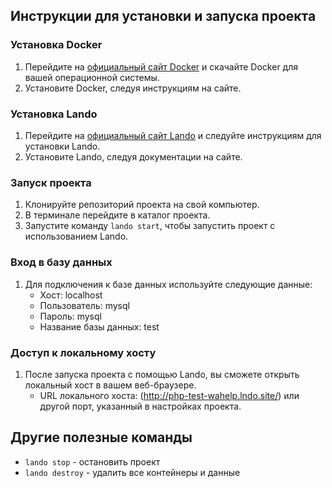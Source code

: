 ## Инструкции для установки и запуска проекта

### Установка Docker
1. Перейдите на [официальный сайт Docker](https://www.docker.com/get-started) и скачайте Docker для вашей операционной системы.
2. Установите Docker, следуя инструкциям на сайте.

### Установка Lando
1. Перейдите на [официальный сайт Lando](https://lando.dev/) и следуйте инструкциям для установки Lando.
2. Установите Lando, следуя документации на сайте.

### Запуск проекта
1. Клонируйте репозиторий проекта на свой компьютер.
2. В терминале перейдите в каталог проекта.
3. Запустите команду `lando start`, чтобы запустить проект с использованием Lando.

### Вход в базу данных
1. Для подключения к базе данных используйте следующие данные:
   - Хост: localhost
   - Пользователь: mysql
   - Пароль: mysql
   - Название базы данных: test

### Доступ к локальному хосту
1. После запуска проекта с помощью Lando, вы сможете открыть локальный хост в вашем веб-браузере.
   - URL локального хоста: (http://php-test-wahelp.lndo.site/) или другой порт, указанный в настройках проекта.

## Другие полезные команды
- `lando stop` - остановить проект
- `lando destroy` - удалить все контейнеры и данные
